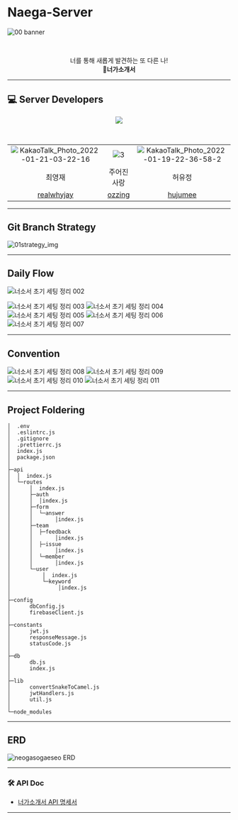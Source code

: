 # Naega-Server


![00 banner](https://user-images.githubusercontent.com/49263163/148995914-65ed2cf7-7638-45fe-ad04-f0bee297ff7f.png)

​    


<div align="center"> 
너를 통해 새롭게 발견하는 또 다른 나!  <br>
<b>🍄너가소개서</b>
</div>





---

## 💻 Server Developers

<p align="center">
<img align"center" src = https://user-images.githubusercontent.com/49263163/150396081-70ca4dd0-305c-4f03-a975-61167a073d9c.png></img>
</p>
<div align = "center">


​    










|                                                              |                                                              |                                                              |
| :----------------------------------------------------------: | :----------------------------------------------------------: | :----------------------------------------------------------: |
| ![KakaoTalk_Photo_2022-01-21-03-22-16](https://user-images.githubusercontent.com/49263163/150398442-ed2a1509-a91f-41ab-a9ac-407b0b901e27.png) | ![3](https://user-images.githubusercontent.com/49263163/150396194-894e132d-fc29-485a-a37d-a4470b5ee8d9.png) | ![KakaoTalk_Photo_2022-01-19-22-36-58-2](https://user-images.githubusercontent.com/49263163/150396204-72ceebfa-867f-46e5-9b4e-7fe6f6d5b295.png) |
|                            최영재                            |                          주어진사랑                          |                            허유정                            |
|         [realwhyjay](https://github.com/realwhyjay)          |            [ozzing](https://github.com/ozzing)             |             [hujumee](https://github.com/hujumee)              |

</div>

   


---

## Git Branch Strategy

![01strategy_img](https://user-images.githubusercontent.com/49263163/148995202-b776378a-e33b-40a6-b17d-f891e1b27dae.jpeg)

---

## Daily Flow

![너소서 초기 세팅 정리 002](https://user-images.githubusercontent.com/49263163/148995217-b2c6c098-d3c4-46ff-9323-dbb746939100.jpeg)

![너소서 초기 세팅 정리 003](https://user-images.githubusercontent.com/49263163/148995228-53621d13-4069-4f13-adc7-774e9a75d3b3.jpeg)
![너소서 초기 세팅 정리 004](https://user-images.githubusercontent.com/49263163/148995231-421b7b34-1aeb-4e79-b970-ffd4c8a25f4d.jpeg)
![너소서 초기 세팅 정리 005](https://user-images.githubusercontent.com/49263163/148995239-dd0d1ae4-0350-4459-bd2d-7b958c785ab5.jpeg)
![너소서 초기 세팅 정리 006](https://user-images.githubusercontent.com/49263163/148995240-2f99e00f-8107-4586-a1e6-643b56840cbc.jpeg)
![너소서 초기 세팅 정리 007](https://user-images.githubusercontent.com/49263163/148995243-807c6bea-c6de-481e-a100-9ce106c15251.jpeg)

---

## Convention

  ![너소서 초기 세팅 정리 008](https://user-images.githubusercontent.com/49263163/148995246-a9c49e5e-5e51-4eea-a245-15fe25d859d8.jpeg)
![너소서 초기 세팅 정리 009](https://user-images.githubusercontent.com/49263163/148995248-c0d56aa0-73af-40ef-9e79-94fa95ef252e.jpeg)
![너소서 초기 세팅 정리 010](https://user-images.githubusercontent.com/49263163/148995250-fe4fd747-4f1e-45a4-9038-60dd03b0c84c.jpeg)
![너소서 초기 세팅 정리 011](https://user-images.githubusercontent.com/49263163/148995252-05cfe146-31df-4aea-a794-a40d985582b5.jpeg)



---

## Project Foldering

```tsx
│  .env
│  .eslintrc.js
│  .gitignore
│  .prettierrc.js
│  index.js
│  package.json
│
├─api
│  │  index.js
│  └─routes
│      │  index.js
│      ├─auth
│      │  │index.js
│      ├─form
│      │  └─answer
│      │       │index.js
│      ├─team
│      │  ├─feedback
│      │       │index.js
│      │  ├─issue
│      │       │index.js
│      │  └─member
│      │       │index.js
│      └─user
│          │  index.js
│          └─keyword
│               │index.js
│
├─config
│      dbConfig.js
│      firebaseClient.js
│      
├─constants
│      jwt.js
│      responseMessage.js
│      statusCode.js
│      
├─db
│      db.js
│      index.js
│      
├─lib
│      convertSnakeToCamel.js
│      jwtHandlers.js
│      util.js
│      
└─node_modules
```

---

## ERD

![neogasogaeseo ERD](https://user-images.githubusercontent.com/49263163/150398851-a517fc45-d772-4f24-937a-3d707d8d49ab.png)

---

### 🛠️ API Doc

- [너가소개서 API 명세서](https://www.notion.so/suzieep/API-6bb395e6f26a44c4ad0d02383a8debe5)


---

